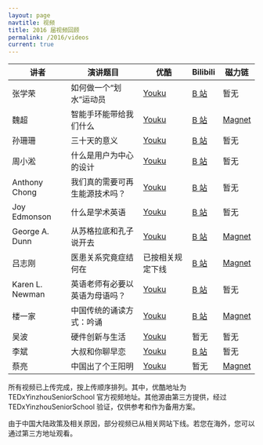 ```yaml
---
layout: page
navtitle: 视频
title: 2016 届视频回顾
permalink: /2016/videos
current: true
---
```


讲者 | 演讲题目 | 优酷 | Bilibili | 磁力链
-----|----------|------|----------|-------
张学荣 | 如何做一个“划水”运动员 | [Youku](http://v.youku.com/v_show/id_XMTYwOTgyOTI4OA==.html) | [B 站](http://www.bilibili.com/video/av4957218/) | 暂无
魏超| 智能手环能带给我们什么 | [Youku](http://v.youku.com/v_show/id_XMTYwOTQzMjA3Mg==.html) | [B 站](http://www.bilibili.com/video/av4957191/) | <a href="magnet:?xt=urn:btih:QALKYTFIZRXYBQN2ZZQ5OI27ELXTQ53Z&dn=H%3A%5CTEDxYSS%5C%E7%89%87%E6%AE%B5%5C10.mp4">Magnet</a>
孙珊珊 | 三十天的意义 | [Youku](http://v.youku.com/v_show/id_XMTYwOTgzMzMwNA==.html) | [B 站](http://www.bilibili.com/video/av4957190/) | 暂无
周小淞 | 什么是用户为中心的设计 | [Youku](http://v.youku.com/v_show/id_XMTYwODg5NzY5Ng==.html) | [B 站](http://www.bilibili.com/video/av4953746/) | 暂无
Anthony Chong | 我们真的需要可再生能源技术吗？ | [Youku](http://v.youku.com/v_show/id_XMTYwODg4NjEyMA==.html) | [B 站](http://www.bilibili.com/video/av4953589/) | 暂无
Joy Edmonson | 什么是学术英语 | [Youku](http://v.youku.com/v_show/id_XMTYwODg4MzA4OA==.html) | [B 站](http://www.bilibili.com/video/av4953539/) | 暂无
George A. Dunn | 从苏格拉底和孔子说开去 | [Youku](http://v.youku.com/v_show/id_XMTYwODg1MDQ2NA==.html) | [B 站](http://www.bilibili.com/video/av4951717/) | <a href="magnet:?xt=urn:btih:CLX22TVGREAY7UPNONS4FZIF6N3L4EDB&dn=H%3A%5CTEDxYSS%5C%E7%89%87%E6%AE%B5%5C2.mp4">Magnet</a>
吕志刚 | 医患关系究竟症结何在 | 已按相关规定下线 | [B 站](http://www.bilibili.com/video/av4951567/) | <a href="magnet:?xt=urn:btih:PZ2V3MUI66T62YUYU2JJ4IDCKSLV32GN&dn=H%3A%5CTEDxYSS%5C%E7%89%87%E6%AE%B5%5C4.mp4">Magnet</a>
Karen L. Newman | 英语老师有必要以英语为母语吗？ | [Youku](http://v.youku.com/v_show/id_XMTYwODg3ODE0NA==.html) | [B 站](http://www.bilibili.com/video/av4951989/) | 暂无
楼一家 | 中国传统的诵读方式：吟诵 | [Youku](http://v.youku.com/v_show/id_XMTYwODgzODI5Ng==.html) | [B 站](http://www.bilibili.com/video/av4951146/) | <a href="magnet:?xt=urn:btih:ZAAGTNV2UI2OBPIWSM5KAMK24QFPEJ6B&dn=H%3A%5CTEDxYSS%5C%E7%89%87%E6%AE%B5%5C1.mp4">Magnet</a>
吴波 | 硬件创新与生活 | [Youku](http://v.youku.com/v_show/id_XMTYwODg1OTQyNA==.html) | 暂无 | 暂无
李斌 | 大叔和你聊早恋 | [Youku](http://v.youku.com/v_show/id_XMTYwOTgzNzI2MA==.html) | [B 站](http://www.bilibili.com/video/av4963287/) | 暂无
蔡亮 | 中国出了个王阳明 | [Youku](http://v.youku.com/v_show/id_XMTYxMDEyNjMzNg==.html) | 暂无 | <a href="magnet:?xt=urn:btih:KZH3L3IIBT565TFDH57VGPFOZTFPRWAX&dn=H%3A%5CTEDxYSS%5C%E7%89%87%E6%AE%B5%5C3.mp4">Magnet</a>

所有视频已上传完成，按上传顺序排列。其中，优酷地址为 TEDxYinzhouSeniorSchool 官方视频地址。其他源由第三方提供，经过 TEDxYinzhouSeniorSchool 验证，仅供参考和作为备用方案。

由于中国大陆政策及相关原因，部分视频已从相关网站下线。若您在海外，您可以通过第三方地址观看。
